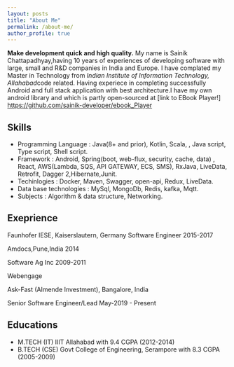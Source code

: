 ```yaml
---
layout: posts
title: "About Me"
permalink: /about-me/
author_profile: true
---
```


**Make development quick and high quality.** 
My name is Sainik Chattapadhyay,having 10 years of experiences of developing software with large, small and R&D companies in India and Europe. I have complated my Master in Technology from *Indian Institute of Information Technology, Allahabad*code related. Having experiece in completing successfully Android and full stack application with best architecture.I have my own android library and which is partly open-sourced at [link to EBook Player!] https://github.com/sainik-developer/ebook_Player

## Skills 
 * Programming Language : Java(8+ and prior), Kotlin, Scala, , Java script, Type script, Shell script.
 * Framework : Android, Spring(boot, web-flux, security, cache, data) , React, AWS(Lambda, SQS, API GATEWAY, ECS, SMS), RxJava, LiveData, Retrofit, Dagger 2,Hibernate,Junit. 
 * Techinlogies : Docker, Maven, Swagger, open-api, Redux, LiveData.
 * Data base technologies :  MySql, MongoDb, Redis, kafka, Mqtt.
 * Subjects : Algorithm & data structure, Networking.

## Exeprience
Faunhofer IESE, Kaiserslautern, Germany 
Software Engineer 
2015-2017

Amdocs,Pune,India 
2014

Software Ag Inc
2009-2011

Webengage

Ask-Fast (Almende Investment), Bangalore, India

Senior Software Engineer/Lead
May-2019 - Present

## Educations

 * M.TECH (IT) IIIT Allahabad  with 9.4 CGPA (2012-2014) 
 * B.TECH (CSE)  Govt College of Engineering, Serampore with 8.3 CGPA (2005-2009) 